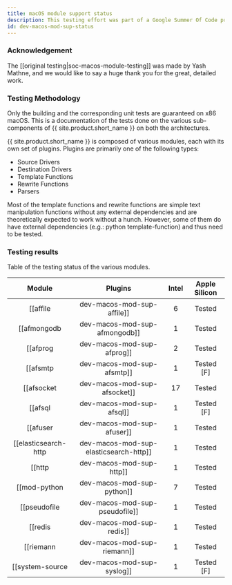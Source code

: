 ```yaml
---
title: macOS module support status
description: This testing effort was part of a Google Summer Of Code project, the details of which will be outlined here.
id: dev-macos-mod-sup-status
---
```


### Acknowledgement

The [[original testing|soc-macos-module-testing]] was made by Yash Mathne, and we would like to say a huge thank you for the great, detailed work.

### Testing Methodology

Only the building and the corresponding unit tests are guaranteed on x86 macOS. This is a documentation of the tests done on the various sub-components of {{ site.product.short_name }} on both the architectures.

{{ site.product.short_name }} is composed of various modules, each with its own set of plugins. Plugins are primarily one of the following types:

* Source Drivers
* Destination Drivers
* Template Functions
* Rewrite Functions
* Parsers

Most of the template functions and rewrite functions are simple text manipulation functions without any external dependencies and are theoretically expected to work without a hunch. However, some of them do have external dependencies (e.g.: python template-function) and thus need to be tested.

### Testing results

Table of the testing status of the various modules.

 |                         Module                              | Plugins |    Intel    | Apple Silicon |
 | :---------------------------------------------------------: | :-----: | :---------: | :-----------: |
 |             [[affile|dev-macos-mod-sup-affile]]             |    6    |    Tested   |     Tested    |
 |          [[afmongodb|dev-macos-mod-sup-afmongodb]]          |    1    |    Tested   |     Tested    |
 |             [[afprog|dev-macos-mod-sup-afprog]]             |    2    |    Tested   |     Tested    |
 |             [[afsmtp|dev-macos-mod-sup-afsmtp]]             |    1    | Tested \[F] |  Tested \[F]  |
 |           [[afsocket|dev-macos-mod-sup-afsocket]]           |    17   |    Tested   |     Tested    |
 |              [[afsql|dev-macos-mod-sup-afsql]]              |    1    | Tested \[F] |  Tested \[F]  |
 |             [[afuser|dev-macos-mod-sup-afuser]]             |    1    |    Tested   |     Tested    |
 | [[elasticsearch-http|dev-macos-mod-sup-elasticsearch-http]] |    1    |    Tested   |     Tested    |
 |               [[http|dev-macos-mod-sup-http]]               |    1    |    Tested   |     Tested    |
 |         [[mod-python|dev-macos-mod-sup-python]]             |    7    |    Tested   |     Tested    |
 |         [[pseudofile|dev-macos-mod-sup-pseudofile]]         |    1    |    Tested   |     Tested    |
 |              [[redis|dev-macos-mod-sup-redis]]              |    1    |    Tested   |     Tested    |
 |            [[riemann|dev-macos-mod-sup-riemann]]            |    1    |    Tested   |     Tested    |
 |      [[system-source|dev-macos-mod-sup-syslog]]             |    1    | Tested \[F] |  Tested \[F]  |
